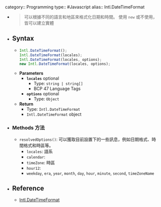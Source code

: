 category:: Programming
type:: #Javascript
alias:: Intl.DateTimeFormat

- > 可以根據不同的語言和地區來格式化日期和時間。
  > 使用 `new` 或不使用，皆可以建立實體
- ## Syntax
	- ```ts
	  Intl.DateTimeFormat();
	  Intl.DateTimeFormat(locales);
	  Intl.DateTimeFormat(locales, options);
	  new Intl.DateTimeFormat(locales, options);
	  ```
	- **Parameters**
		- **`locales`** <span class="badge">optional</span>
			- Type: `string | string[]`
			- BCP 47 Language Tags
		- **`options`** <span class="badge">optional</span>
			- Type: `Object`
	- **Return**
		- Type: `Intl.DateTimeFormat`
		- `Intl.DateTimeFormat` object
- ### Methods 方法
	- `resolvedOptions()`: 可以獲取目前設置下的一些訊息，例如日期格式、時間格式和時區等。
		- `locales`: 語系
		- `calendar`:
		- `timeZone`: 時區
		- `hour12`:
		- `weekday`, `era`, `year`, `month`, `day`, `hour`, `minute`, `second`, `timeZoneName`
- ## Reference
	- [Intl.DateTimeFormat](https://developer.mozilla.org/en-US/docs/Web/JavaScript/Reference/Global_Objects/Intl/DateTimeFormat)